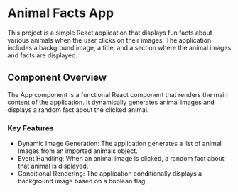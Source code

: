 # Animal Facts App

This project is a simple React application that displays fun facts about various animals when the user clicks on their images. The application includes a background image, a title, and a section where the animal images and facts are displayed.

## Component Overview

The App component is a functional React component that renders the main content of the application. It dynamically generates animal images and displays a random fact about the clicked animal.

### Key Features

- Dynamic Image Generation: The application generates a list of animal images from an imported animals object.
- Event Handling: When an animal image is clicked, a random fact about that animal is displayed.
- Conditional Rendering: The application conditionally displays a background image based on a boolean flag.
